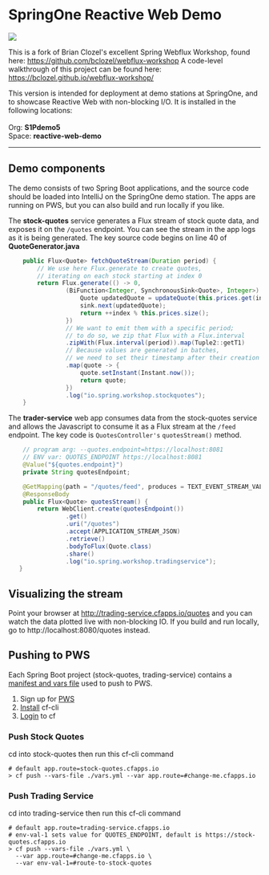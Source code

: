 # SpringOne Reactive Web Demo

<img src="https://github.com/Pivotal-Field-Engineering/reactive-web-demo/blob/master/docs/header-image.png">

This is a fork of Brian Clozel's excellent Spring Webflux Workshop, found here: https://github.com/bclozel/webflux-workshop
A code-level walkthrough of this project can be found here: https://bclozel.github.io/webflux-workshop/

This version is intended for deployment at demo stations at SpringOne, and to showcase Reactive Web with non-blocking I/O. It is installed in the following locations:
<br><br>Org: **S1Pdemo5**
<br>Space: **reactive-web-demo**
<hr>

## Demo components

The demo consists of two Spring Boot applications, and the source code should be loaded into IntelliJ on the SpringOne demo station. The apps are running on PWS, but you can also build and run locally if you like.

The **stock-quotes** service generates a Flux stream of stock quote data, and exposes it on the `/quotes` endpoint. You can see the stream in the app logs as it is being generated. The key source code begins on line 40 of **QuoteGenerator.java**

```java
    public Flux<Quote> fetchQuoteStream(Duration period) {
        // We use here Flux.generate to create quotes,
        // iterating on each stock starting at index 0
        return Flux.generate(() -> 0,
                (BiFunction<Integer, SynchronousSink<Quote>, Integer>) (index, sink) -> {
                    Quote updatedQuote = updateQuote(this.prices.get(index));
                    sink.next(updatedQuote);
                    return ++index % this.prices.size();
                })
                // We want to emit them with a specific period;
                // to do so, we zip that Flux with a Flux.interval
                .zipWith(Flux.interval(period)).map(Tuple2::getT1)
                // Because values are generated in batches,
                // we need to set their timestamp after their creation
                .map(quote -> {
                    quote.setInstant(Instant.now());
                    return quote;
                })
                .log("io.spring.workshop.stockquotes");
    }
```

The **trader-service** web app consumes data from the stock-quotes service and allows the Javascript to consume it as a Flux stream at the `/feed` endpoint. The key code is ``QuotesController's`` ``quotesStream()`` method.

```java
	// program arg: --quotes.endpoint=https://localhost:8081
	// ENV var: QUOTES_ENDPOINT https://localhost:8081
    @Value("${quotes.endpoint}")
    private String quotesEndpoint;

    @GetMapping(path = "/quotes/feed", produces = TEXT_EVENT_STREAM_VALUE)
    @ResponseBody
    public Flux<Quote> quotesStream() {
        return WebClient.create(quotesEndpoint())
                .get()
                .uri("/quotes")
                .accept(APPLICATION_STREAM_JSON)
                .retrieve()
                .bodyToFlux(Quote.class)
                .share()
                .log("io.spring.workshop.tradingservice");
   }
```

## Visualizing the stream

Point your browser at http://trading-service.cfapps.io/quotes and you can watch the data plotted live with non-blocking IO. If you build and run locally, go to http://localhost:8080/quotes instead.

## Pushing to PWS

Each Spring Boot project (stock-quotes, trading-service) contains a [manifest and vars file](https://docs.cloudfoundry.org/devguide/deploy-apps/manifest.html#variable-substitution) used to push to PWS.

1. Sign up for [PWS](https://run.pivotal.io/)
2. [Install](https://docs.run.pivotal.io/cf-cli/install-go-cli.html) cf-cli
3. [Login](https://docs.run.pivotal.io/cf-cli/getting-started.html#login) to cf

### Push Stock Quotes

cd into stock-quotes then run this cf-cli command

```
# default app.route=stock-quotes.cfapps.io
> cf push --vars-file ./vars.yml --var app.route=#change-me.cfapps.io
```

### Push Trading Service

cd into trading-service then run this cf-cli command

```
# default app.route=trading-service.cfapps.io
# env-val-1 sets value for QUOTES_ENDPOINT, default is https://stock-quotes.cfapps.io
> cf push --vars-file ./vars.yml \
  --var app.route=#change-me.cfapps.io \
  --var env-val-1=#route-to-stock-quotes
```

